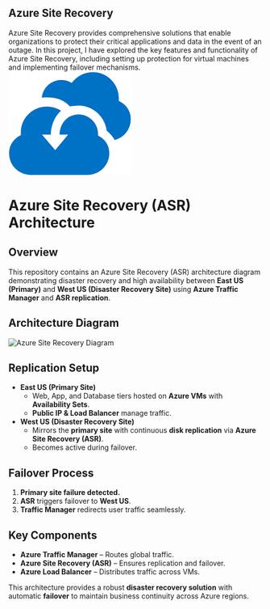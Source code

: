 
## **Azure Site Recovery**
Azure Site Recovery provides comprehensive solutions that enable organizations to protect their critical applications and data in the event of an outage. In this project, I have explored the key features and functionality of Azure Site Recovery, including setting up protection for virtual machines and implementing failover mechanisms.
![](imageazure.png)
# **Azure Site Recovery (ASR) Architecture**

## **Overview**
This repository contains an Azure Site Recovery (ASR) architecture diagram demonstrating disaster recovery and high availability between **East US (Primary)** and **West US (Disaster Recovery Site)** using **Azure Traffic Manager** and **ASR replication**.


## **Architecture Diagram**
![Azure Site Recovery Diagram](recovery.avif)

## **Replication Setup**
- **East US (Primary Site)**
  - Web, App, and Database tiers hosted on **Azure VMs** with **Availability Sets**.
  - **Public IP & Load Balancer** manage traffic.
- **West US (Disaster Recovery Site)**
  - Mirrors the **primary site** with continuous **disk replication** via **Azure Site Recovery (ASR)**.
  - Becomes active during failover.

## **Failover Process**
1. **Primary site failure detected.**
2. **ASR** triggers failover to **West US**.
3. **Traffic Manager** redirects user traffic seamlessly.

## **Key Components**
- **Azure Traffic Manager** – Routes global traffic.
- **Azure Site Recovery (ASR)** – Ensures replication and failover.
- **Azure Load Balancer** – Distributes traffic across VMs.

This architecture provides a robust **disaster recovery solution** with automatic **failover** to maintain business continuity across Azure regions.
